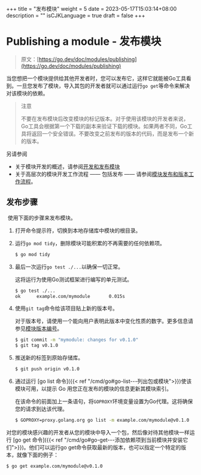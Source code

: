 +++
title = "发布模块"
weight = 5
date = 2023-05-17T15:03:14+08:00
description = ""
isCJKLanguage = true
draft = false
+++
# Publishing a module - 发布模块

> 原文：[https://go.dev/doc/modules/publishing](https://go.dev/doc/modules/publishing)

​	当您想把一个模块提供给其他开发者时，您可以发布它，这样它就能被Go工具看到。一旦您发布了模块，导入其包的开发者就可以通过运行`go get`等命令来解决对该模块的依赖。

> 注意
>
> ​	不要在发布模块后改变模块的标记版本。对于使用该模块的开发者来说，Go工具会根据第一个下载的副本来验证下载的模块。如果两者不同，Go工具将返回一个安全错误。不要改变之前发布的版本的代码，而是发布一个新的版本。

另请参阅

- 关于模块开发的概述，请参阅[开发和发布模块](../DevelopingAndPublishingModules)
- 关于高层次的模块开发工作流程 —— 包括发布 —— 请参阅[模块发布和版本工作流程](../ModuleReleaseAndVersioningWorkflow)。

## 发布步骤

​	使用下面的步骤来发布模块。

1. 打开命令提示符，切换到本地存储库中模块的根目录。

2. 运行`go mod tidy`，删除模块可能积累的不再需要的任何依赖项。

   ```bash
   $ go mod tidy
   ```

3. 最后一次运行`go test ./...`以确保一切正常。

   这将运行为使用Go测试框架进行编写的单元测试。

   ```bash
   $ go test ./...
   ok      example.com/mymodule       0.015s
   ```

4. 使用`git tag`命令给该项目贴上新的版本号。

   对于版本号，请使用一个能向用户表明此版本中变化性质的数字。更多信息请参见[模块版本编号](../ModuleVersionNumbering)。

   ```bash
   $ git commit -m "mymodule: changes for v0.1.0"
   $ git tag v0.1.0
   ```

5. 推送新的标签到原始存储库。

   ```bash
   $ git push origin v0.1.0
   ```

6. 通过运行 [go list 命令]({{< ref "/cmd/go#go-list---列出包或模块">}})使该模块可用，以提示 Go 用您正在发布的模块的信息更新其模块索引。

   在该命令的前面加上一条语句，将`GOPROXY`环境变量设置为Go代理。这将确保您的请求到达该代理。

   ```bash
   $ GOPROXY=proxy.golang.org go list -m example.com/mymodule@v0.1.0
   ```

​	对您的模块感兴趣的开发者从您的模块中导入一个包，然后像对待其他模块一样运行 [go get 命令]({{< ref "/cmd/go#go-get---添加依赖项到当前模块并安装它们">}})。他们可以运行go get命令获取最新的版本，也可以指定一个特定的版本，就像下面的例子：

```bash
$ go get example.com/mymodule@v0.1.0
```